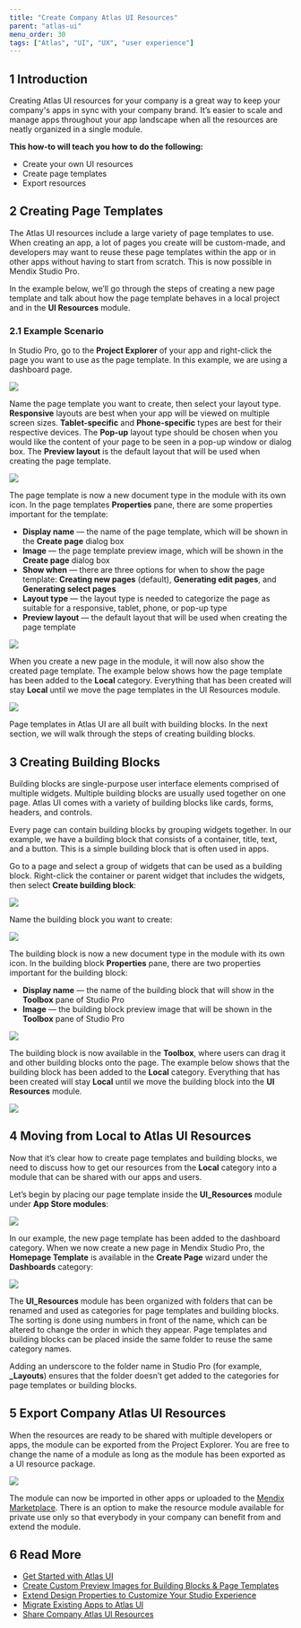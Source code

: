 ```yaml
---
title: "Create Company Atlas UI Resources"
parent: "atlas-ui"
menu_order: 30
tags: ["Atlas", "UI", "UX", "user experience"]
---
```


## 1 Introduction

Creating Atlas UI resources for your company is a great way to keep your company's apps in sync with your company brand. It’s easier to scale and manage apps throughout your app landscape when all the resources are neatly organized in a single module. 

**This how-to will teach you how to do the following:**

* Create your own UI resources
* Create page templates
* Export resources

## 2 Creating Page Templates

The Atlas UI resources include a large variety of page templates to use. When creating an app, a lot of pages you create will be custom-made, and developers may want to reuse these page templates within the app or in other apps without having to start from scratch. This is now possible in Mendix Studio Pro.

In the example below, we’ll go through the steps of creating a new page template and talk about how the page template behaves in a local project and in the **UI Resources** module.

### 2.1 Example Scenario

In Studio Pro, go to the **Project Explorer** of your app and right-click the page you want to use as the page template. In this example, we are using a dashboard page.

![](attachments/app-building/creating_page_templates.png)

Name the page template you want to create, then select your layout type. **Responsive** layouts are best when your app will be viewed on multiple screen sizes. **Tablet-specific** and **Phone-specific** types are best for their respective devices. The **Pop-up** layout type should be chosen when you would like the content of your page to be seen in a pop-up window or dialog box. The **Preview layout** is the default layout that will be used when creating the page template.

![](attachments/app-building/creating_page_template_name.png)

The page template is now a new document type in the module with its own icon. In the page templates **Properties** pane, there are some properties important for the template:

* **Display name** — the name of the page template, which will be shown in the **Create page** dialog box
* **Image** — the page template preview image, which will be shown in the **Create page** dialog box
* **Show when** — there are three options for when to show the page template: **Creating new pages** (default), **Generating edit pages**, and **Generating select pages**
* **Layout type** — the layout type is needed to categorize the page as suitable for a responsive, tablet, phone, or pop-up type
* **Preview layout** — the default layout that will be used when creating the page template

![](attachments/app-building/creating_page_template_properties.png)

When you create a new page in the module, it will now also show the created page template. The example below shows how the page template has been added to the **Local** category. Everything that has been created will stay **Local** until we move the page templates in the UI Resources module.

![](attachments/app-building/creating_page_template_local.png)

Page templates in Atlas UI are all built with building blocks. In the next section, we will walk through the steps of creating building blocks.

## 3 Creating Building Blocks

Building blocks are single-purpose user interface elements comprised of multiple widgets. Multiple building blocks are usually used together on one page. Atlas UI comes with a variety of building blocks like cards, forms, headers, and controls.

Every page can contain building blocks by grouping widgets together. In our example, we have a building block that consists of a container, title, text, and a button. This is a simple building block that is often used in apps.

Go to a page and select a group of widgets that can be used as a building block. Right-click  the container or parent widget that includes the widgets, then select **Create building block**:

![](attachments/app-building/creating_bb.png)

Name the building block you want to create:

![](attachments/app-building/creating_bb_name.png)

The building block is now a new document type in the module with its own icon. In the building block **Properties** pane, there are two properties important for the building block:

* **Display name** — the name of the building block that will show in the **Toolbox** pane of Studio Pro
* **Image** — the building block preview image that will be shown in the **Toolbox** pane of Studio Pro

![](attachments/app-building/creating_bb_properties.png)

The building block is now available in the **Toolbox**, where users can drag it and other building blocks onto the page. The example below shows that the building block has been added to the **Local** category. Everything that has been created will stay **Local** until we move the building block into the **UI Resources** module.

![](attachments/app-building/creating_bb_toolbox.png)

## 4 Moving from Local to Atlas UI Resources

Now that it’s clear how to create page templates and building blocks, we need to discuss how to get our resources from the **Local** category into a module that can be shared with our apps and users.

Let’s begin by placing our page template inside the **UI_Resources** module under **App Store modules**:

![](attachments/app-building/creating_moving_local.png)

In our example, the new page template has been added to the dashboard category. When we now create a new page in Mendix Studio Pro, the **Homepage Template** is available in the **Create Page** wizard under the **Dashboards** category:

![](attachments/app-building/creating_open_pt.png)

The **UI_Resources** module has been organized with folders that can be renamed and used as categories for page templates and building blocks. The sorting is done using numbers in front of the name, which can be altered to change the order in which they appear. Page templates and building blocks can be placed inside the same folder to reuse the same category names.

Adding an underscore to the folder name in Studio Pro (for example, **_Layouts**) ensures that the folder doesn’t get added to the categories for page templates or building blocks.

## 5 Export Company Atlas UI Resources

When the resources are ready to be shared with multiple developers or apps, the module can be exported from the Project Explorer. You are free to change the name of a module as long as the module has been exported as a UI resource package.

![](attachments/app-building/export_ui_module.png)

The module can now be imported in other apps or uploaded to the [Mendix Marketplace](https://appstore.home.mendix.com/index3.html). There is an option to make the resource module available for private use only so that everybody in your company can benefit from and extend the module.

## 6 Read More

* [Get Started with Atlas UI](get-started-with-atlasui)
* [Create Custom Preview Images for Building Blocks & Page Templates](create-custom-preview-images-for-building-blocks-and-page-templates)
* [Extend Design Properties to Customize Your Studio Experience](extend-design-properties-to-customize)
* [Migrate Existing Apps to Atlas UI](migrate-existing-projects-to-atlasui)
* [Share Company Atlas UI Resources](share-company-atlas-ui-resources)
